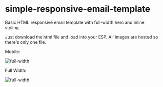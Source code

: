 # simple-responsive-email-template
Basic HTML responsive email template with full-width hero and inline styling.

Just download the html file and load into your ESP. All images are hosted so there's only one file.


Mobile:

![full-width](http://i.imgur.com/XoeCRWQ.png?1)

Full Width:

![full-width](http://i.imgur.com/Nmt31jE.png?1)